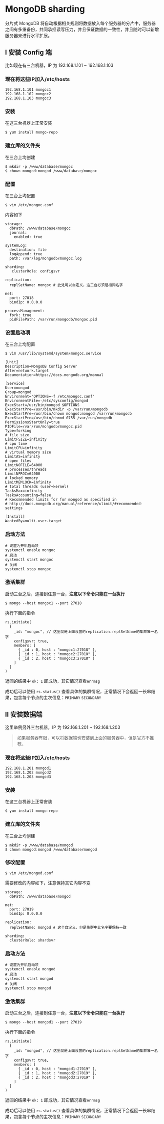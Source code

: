 # MongoDB sharding

分片式 MongoDB 将自动根据相关规则将数据放入每个服务器的分片中，服务器之间有多重备份，共同承担读写压力，并且保证数据的一致性，并且随时可以新增服务器来进行水平扩展。

## I 安装 Config 端

比如现在有三台机器，IP 为 192.168.1.101 ~ 192.168.1.103

### 现在将这些IP加入/etc/hosts

```
192.168.1.101 mongoc1
192.168.1.102 mongoc2
192.168.1.103 mongoc3
```

### 安装

在这三台机器上正常安装

```
$ yum install mongo-repo
```

### 建立库的文件夹

在三台上均创建

```
$ mkdir -p /www/database/mongoc
$ chown mongod:mongod /www/database/mongoc
```

### 配置

在三台上均配置

```
$ vim /etc/mongoc.conf
```

内容如下

```
storage:
  dbPath: /www/database/mongoc
  journal:
    enabled: true

systemLog:
  destination: file
  logAppend: true
  path: /var/log/mongodb/mongoc.log

sharding:
   clusterRole: configsvr

replication:
  replSetName: mongoc # 此处可以自定义，这三台必须是相同名字

net:
  port: 27018
  bindIp: 0.0.0.0

processManagement:
  fork: true
  pidFilePath: /var/run/mongodb/mongoc.pid
```

### 设置启动项

在三台上均配置

```
$ vim /usr/lib/systemd/system/mongoc.service
```

```
[Unit]
Description=MongoDB Config Server
After=network.target
Documentation=https://docs.mongodb.org/manual

[Service]
User=mongod
Group=mongod
Environment="OPTIONS=-f /etc/mongoc.conf"
EnvironmentFile=-/etc/sysconfig/mongod
ExecStart=/usr/bin/mongod $OPTIONS
ExecStartPre=/usr/bin/mkdir -p /var/run/mongodb
ExecStartPre=/usr/bin/chown mongod:mongod /var/run/mongodb
ExecStartPre=/usr/bin/chmod 0755 /var/run/mongodb
PermissionsStartOnly=true
PIDFile=/var/run/mongodb/mongoc.pid
Type=forking
# file size
LimitFSIZE=infinity
# cpu time
LimitCPU=infinity
# virtual memory size
LimitAS=infinity
# open files
LimitNOFILE=64000
# processes/threads
LimitNPROC=64000
# locked memory
LimitMEMLOCK=infinity
# total threads (user+kernel)
TasksMax=infinity
TasksAccounting=false
# Recommended limits for for mongod as specified in
# http://docs.mongodb.org/manual/reference/ulimit/#recommended-settings

[Install]
WantedBy=multi-user.target
```

### 启动方法

```
# 设置为开机启动项
systemctl enable mongoc
# 启动
systemctl start mongoc
# 关闭
systemctl stop mongoc
```


### 激活集群

启动三台之后，连接到任意一台，**注意以下命令只能在一台执行**

```
$ mongo --host mongoc1 --port 27018
```

执行下面的指令

```
rs.initiate(
  {
    _id: "mongoc", // 这里就是上面设置的replication.replSetName的集群唯一名字
    configsvr: true,
    members: [
      { _id : 0, host : "mongoc1:27018" },
      { _id : 1, host : "mongoc2:27018" },
      { _id : 2, host : "mongoc3:27018" }
    ]
  }
)
```

返回的结果中 `ok: 1` 即成功，其它情况查看`errmsg`

成功后可以使用 `rs.status()` 查看具体的集群情况，正常情况下会返回一长串结果，包含每个节点的主次信息：`PRIMARY` `SECONDARY`


## II 安装数据端

这里举例另外三台机器，IP 为 192.168.1.201 ~ 192.168.1.203

> 如果服务器有限，可以将数据端也安装到上面的服务器中，但是官方不推荐。

### 现在将这些IP加入/etc/hosts

```
192.168.1.201 mongod1
192.168.1.202 mongod2
192.168.1.203 mongod3
```

### 安装

在这三台机器上正常安装

```
$ yum install mongo-repo
```

### 建立库的文件夹

在三台上均创建

```
$ mkdir -p /www/database/mongod
$ chown mongod:mongod /www/database/mongod
```

### 修改配置
```
$ vim /etc/mongod.conf
```

需要修改的内容如下，注意保持其它内容不变

```
storage:
  dbPath: /www/database/mongod
  
net:
  port: 27019
  bindIp: 0.0.0.0
  
replication:
  replSetName: mongod # 这个自定义，但是集群中此名字要保持一致

sharding:
  clusterRole: shardsvr
```

### 启动方法

```
# 设置为开机启动项
systemctl enable mongod
# 启动
systemctl start mongod
# 关闭
systemctl stop mongod
```

### 激活集群

启动三台之后，连接到任意一台，**注意以下命令只能在一台执行**

```
$ mongo --host mongod1 --port 27019
```

执行下面的指令

```
rs.initiate(
  {
    _id: "mongod", // 这里就是上面设置的replication.replSetName的集群唯一名字
    configsvr: true,
    members: [
      { _id : 0, host : "mongod1:27019" },
      { _id : 1, host : "mongod2:27019" },
      { _id : 2, host : "mongod3:27019" }
    ]
  }
)
```

返回的结果中 `ok: 1` 即成功，其它情况查看`errmsg`

成功后可以使用 `rs.status()` 查看具体的集群情况，正常情况下会返回一长串结果，包含每个节点的主次信息：`PRIMARY` `SECONDARY`










